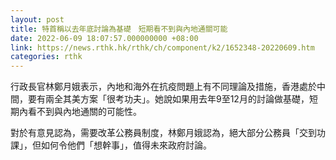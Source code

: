 ```yaml
---
layout: post
title: 特首稱以去年底討論為基礎　短期看不到與內地通關可能
date: 2022-06-09 18:07:57.000000000 +08:00
link: https://news.rthk.hk/rthk/ch/component/k2/1652348-20220609.htm
categories: rthk
---
```


行政長官林鄭月娥表示，內地和海外在抗疫問題上有不同理論及措施，香港處於中間，要有兩全其美方案「很考功夫」。她說如果用去年9至12月的討論做基礎，短期內看不到與內地通關的可能性。

對於有意見認為，需要改革公務員制度，林鄭月娥認為，絕大部分公務員「交到功課」，但如何令他們「想幹事」，值得未來政府討論。
